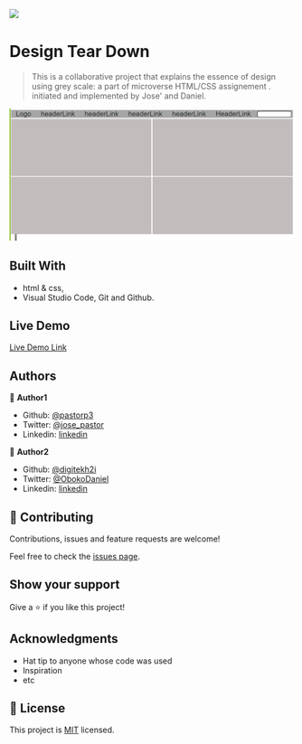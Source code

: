 ![](https://img.shields.io/badge/Microverse-blueviolet)
# Design Tear Down

> This is a collaborative project that explains the essence of design using grey scale: a part of microverse HTML/CSS assignement . initiated and implemented by  Jose' and Daniel.

![screenshot](./images/screenshot.png)


## Built With

- html & css,
- Visual Studio Code, Git and Github.

## Live Demo
[Live Demo Link](https://pastorp3.github.io/)

## Authors

👤 **Author1**

- Github: [@pastorp3](https://github.com/pastorp3)
- Twitter: [@jose_pastor](https://twitter.com/jose_pastorp3 )
- Linkedin: [linkedin](https://www.linkedin.com/in/jos%C3%A9-pedraza-acevedo-ab700a1a9/)

👤 **Author2**

- Github: [@digitekh2i](https://https://github.com/digitekh2i)
- Twitter: [@ObokoDaniel](https://twitter.com/ObokoDaniel)
- Linkedin: [linkedin](http://linkedin.com/in/daniel-dikachi-1luvtek101)

## 🤝 Contributing

Contributions, issues and feature requests are welcome!

Feel free to check the [issues page](issues/).

## Show your support

Give a ⭐️ if you like this project!

## Acknowledgments

- Hat tip to anyone whose code was used
- Inspiration
- etc

## 📝 License

This project is [MIT](lic.url) licensed.
